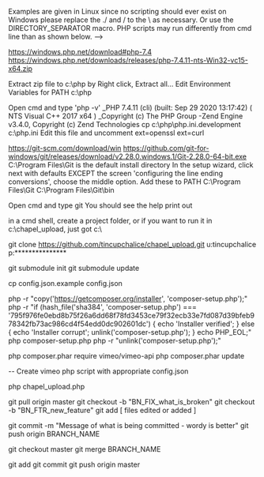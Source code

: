 <!-- chapel_upload  -->

Examples are given in Linux since no scripting should ever exist on Windows
please replace the ./ and / to the \\ as necessary. Or use the DIRECTORY_SEPARATOR macro.  PHP scripts may run differently from cmd line than as shown below. -->

<!-- Windows initial setup 
Download PHP -->
https://windows.php.net/download#php-7.4
https://windows.php.net/downloads/releases/php-7.4.11-nts-Win32-vc15-x64.zip

Extract zip file to c:\php by Right click, Extract all...
Edit Environment Variables for PATH
c:\php

Open cmd and type 'php -v'
_PHP 7.4.11 (cli) (built: Sep 29 2020 13:17:42) ( NTS Visual C++ 2017 x64 )
_Copyright (c) The PHP Group
-Zend Engine v3.4.0, Copyright (c) Zend Technologies
cp c:\php\php.ini.development c:\php.ini
Edit this file and uncomment 
ext=openssl
ext=curl

<!-- Download GIT -->
https://git-scm.com/download/win
https://github.com/git-for-windows/git/releases/download/v2.28.0.windows.1/Git-2.28.0-64-bit.exe
C:\Program Files\Git is the default install directory
In the setup wizard, click next with defaults EXCEPT the screen 'configuring the line ending conversions', choose the middle option.
Add these to PATH
C:\Program Files\Git
C:\Program Files\Git\bin

Open cmd and type git
You should see the help print out

in a cmd shell, create a project folder, or if you want to run it in c:\chapel_upload, just got c:\
<!-- chapel upload repo -->
git clone https://github.com/tincupchalice/chapel_upload.git
u:tincupchalice
p:***************
<!-- vimeo.php submodule -->
git submodule init
git submodule update

cp config.json.example config.json
<!-- change values for that specific location -->

<!-- Before using this script, you need to setup the environment with composer... -->
php -r "copy('https://getcomposer.org/installer', 'composer-setup.php');"
php -r "if (hash_file('sha384', 'composer-setup.php') === '795f976fe0ebd8b75f26a6dd68f78fd3453ce79f32ecb33e7fd087d39bfeb978342fb73ac986cd4f54edd0dc902601dc') { echo 'Installer verified'; } else { echo 'Installer corrupt'; unlink('composer-setup.php'); } echo PHP_EOL;"
php composer-setup.php
php -r "unlink('composer-setup.php');"

php composer.phar require vimeo/vimeo-api
php composer.phar update


-- Create vimeo php script with appropriate config.json
<!-- see config.json.example -->

php chapel_upload.php

<!-- EDITING... -->
<!-- create a branch from master -->
git pull origin master
git checkout -b "BN_FIX_what_is_broken"
git checkout -b "BN_FTR_new_feature"
git add [ files edited or added ]
<!-- note if config.json is appended, config.json.example must be updated to match" -->
git commit -m "Message of what is being committed - wordy is better"
git push origin BRANCH_NAME

<!-- MERGE Branch to master -->
git checkout master
git merge BRANCH_NAME
<!-- if errors, fix them then -->
git add
git commit
git push origin master

<!-- testing branch BN_RDM_Add_to_Readme -->

